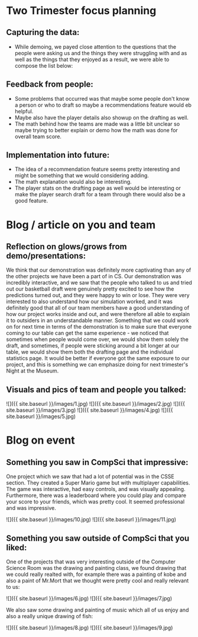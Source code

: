 <header>
</header>

# Two Trimester focus planning

## Capturing the data:

- While demoing, we payed close attention to the questions that the people were asking us and the things they were struggling with and as well as the things that they enjoyed as a result, we were able to compose the list below:

## Feedback from people:

- Some problems that occurred was that maybe some people don't know a person or who to draft so maybe a recommendations feature would eb helpful.
- Maybe also have the player details also showup on the drafting as well.
- The math behind how the teams are made was a little bit unclear so maybe trying to better explain or demo how the math was done for overall team score.

## Implementation into future:

- The idea of a recommendation feature seems pretty interesting and might be something that we would considering adding.
- The math explanation would also be interesting.
- The player stats on the drafting page as well would be interesting or make the player search draft for a team through there would also be a good feature.

# Blog / article on you and team

## Reflection on glows/grows from demo/presentations:

We think that our demonstration was definitely more captivating than any of the other projects we have been a part of in CS. Our demonstration was incredibly interactive, and we saw that the people who talked to us and tried out our basketball draft were genuinely pretty excited to see how the predictions turned out, and they were happy to win or lose. They were very interested to also understand how our simulation worked, and it was definitely good that all of our team members have a good understanding of how our project works inside and out, and were therefore all able to explain it to outsiders in an understandable manner. Something that we could work on for next time in terms of the demonstration is to make sure that everyone coming to our table can get the same experience - we noticed that sometimes when people would come over, we would show them solely the draft, and sometimes, if people were sticking around a bit longer at our table, we would show them both the drafting page and the individual statistics page. It would be better if everyone got the same exposure to our project, and this is something we can emphasize doing for next trimester's Night at the Museum.


## Visuals and pics of team and people you talked:

![]({{ site.baseurl }}/images/1.jpg)
![]({{ site.baseurl }}/images/2.jpg)
![]({{ site.baseurl }}/images/3.jpg)
![]({{ site.baseurl }}/images/4.jpg)
![]({{ site.baseurl }}/images/5.jpg)
# Blog on event

## Something you saw in CompSci that impressive:

One project which we saw that had a lot of potential was in the CSSE section. They created a Super Mario game but with multiplayer capabilities. The game was interactive, had easy controls, and was visually appealing. Furthermore, there was a leaderboard where you could play and compare your score to your friends, which was pretty cool. It seemed professional and was impressive.

![]({{ site.baseurl }}/images/10.jpg)
![]({{ site.baseurl }}/images/11.jpg)

## Something you saw outside of CompSci that you liked:

One of the projects that was very interesting outside of the Computer Science Room was the drawing and painting class, we found drawing that we could really realted with, for example there was a painting of kobe and also a paint of Mr.Mort that we thought were pretty cool and really relevant to us:

![]({{ site.baseurl }}/images/6.jpg)
![]({{ site.baseurl }}/images/7.jpg)

We also saw some drawing and painting of music which all of us enjoy and also a really unique drawing of fish:

![]({{ site.baseurl }}/images/8.jpg)
![]({{ site.baseurl }}/images/9.jpg)